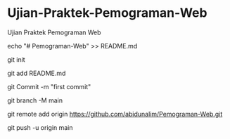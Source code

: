 # Ujian-Praktek-Pemograman-Web
Ujian Praktek Pemograman Web

echo "# Pemograman-Web" >> README.md


git init


git add README.md


git Commit -m "first commit"


git branch -M main


git remote add origin https://github.com/abidunalim/Pemograman-Web.git


git push -u origin main
